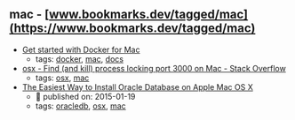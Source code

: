 mac - [www.bookmarks.dev/tagged/mac](https://www.bookmarks.dev/tagged/mac)
---
* [Get started with Docker for Mac](https://docs.docker.com/docker-for-mac/)
    * tags: [docker](../tags/docker.md), [mac](../tags/mac.md), [docs](../tags/docs.md)
* [osx - Find (and kill) process locking port 3000 on Mac - Stack Overflow](https://stackoverflow.com/questions/3855127/find-and-kill-process-locking-port-3000-on-mac)
    * tags: [osx](../tags/osx.md), [mac](../tags/mac.md)
* [The Easiest Way to Install Oracle Database on Apple Mac OS X ](https://blogs.oracle.com/opal/the-easiest-way-to-install-oracle-database-on-apple-mac-os-x)
    * :calendar: published on: 2015-01-19
    * tags: [oracledb](../tags/oracledb.md), [osx](../tags/osx.md), [mac](../tags/mac.md)
